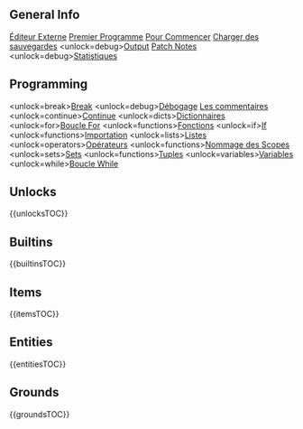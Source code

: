 ## General Info
[Éditeur Externe](docs/external_editor.md)      [Premier Programme](docs/first_program.md)      [Pour Commencer](docs/getting_started.md)      [Charger des sauvegardes](docs/backup.md)      <unlock=debug>[Output](docs/output.md)      </unlock>[Patch Notes](docs/patchnotes.md)      <unlock=debug>[Statistiques](docs/stats.md)      </unlock>

## Programming
<unlock=break>[Break](docs/scripting/break.md)      </unlock><unlock=debug>[Débogage](docs/scripting/debug.md)      </unlock>[Les commentaires](docs/scripting/comments.md)      <unlock=continue>[Continue](docs/scripting/continue.md)      </unlock><unlock=dicts>[Dictionnaires](docs/scripting/dicts.md)      </unlock><unlock=for>[Boucle For](docs/scripting/for.md)      </unlock><unlock=functions>[Fonctions](docs/scripting/functions.md)      </unlock><unlock=if>[If](docs/scripting/if.md)      </unlock><unlock=functions>[Importation](docs/scripting/import.md)      </unlock><unlock=lists>[Listes](docs/scripting/lists.md)      </unlock><unlock=operators>[Opérateurs](docs/scripting/operators.md)      </unlock><unlock=functions>[Nommage des Scopes](docs/scripting/scopes.md)      </unlock><unlock=sets>[Sets](docs/scripting/sets.md)      </unlock><unlock=functions>[Tuples](docs/scripting/tuples.md)      </unlock><unlock=variables>[Variables](docs/scripting/variables.md)      </unlock><unlock=while>[Boucle While](docs/scripting/while.md)      </unlock>

## Unlocks
{{unlocksTOC}}

## Builtins
{{builtinsTOC}}

## Items
{{itemsTOC}}

## Entities
{{entitiesTOC}}

## Grounds
{{groundsTOC}}